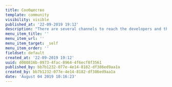 ```yaml
---
title: Сообщество
template: community
visibility: visible
published_at: '22-09-2019 19:12'
description: "There are several channels to reach the developers and the Flextype community to get direct assistance. If you can't find the right answers to your questions on our Website, you can turn to one of our other official sources to get help and discuss your issues, but also to receive news and update notifications."
menu_item_title: ''
menu_item_url: ''
menu_item_target: _self
menu_item_order: ''
fieldset: default
created_at: '22-09-2019 19:12'
uuid: d080816b-0973-4fac-8964-4f6ecf8f3561
published_by: bb7b1232-077e-4e14-8182-df386ed9aa1a
created_by: bb7b1232-077e-4e14-8182-df386ed9aa1a
date: 'August 04 2019 10:16:23'
---
```


